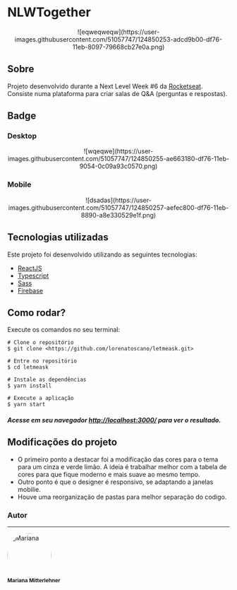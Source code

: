 
# NLWTogether

<div align="center">
![eqweqweqw](https://user-images.githubusercontent.com/51057747/124850253-adcd9b00-df76-11eb-8097-79668cb27e0a.png)
</div>

## Sobre

Projeto desenvolvido durante a Next Level Week #6 da [Rocketseat](https://rocketseat.com.br/). Consiste numa plataforma para criar salas de Q&A (perguntas e respostas).


## Badge

### Desktop
<div align="center">
![wqeqwe](https://user-images.githubusercontent.com/51057747/124850255-ae663180-df76-11eb-9054-0c09a93c0570.png) 
</div>

### Mobile
<div align="center">
![dsadas](https://user-images.githubusercontent.com/51057747/124850257-aefec800-df76-11eb-8890-a8e330529e1f.png)
</div>

## Tecnologias utilizadas

Este projeto foi desenvolvido utilizando as seguintes tecnologias:

- [ReactJS](https://reactjs.org/)
- [Typescript](https://www.typescriptlang.org/)
- [Sass](https://sass-lang.com/)
- [Firebase](https://firebase.google.com/?hl=pt)

## Como rodar?

Execute os comandos no seu terminal:

```
# Clone o repositório
$ git clone <https://github.com/lorenatoscano/letmeask.git>

# Entre no repositório
$ cd letmeask

# Instale as dependências
$ yarn install

# Execute a aplicação
$ yarn start

```

##### Acesse em seu navegador [http://localhost:3000/](http://localhost:3000/) para ver o resultado.

## Modificações do projeto
- O primeiro ponto a destacar foi a modificação das cores para o tema para um cinza e verde limão. A ideia é trabalhar melhor com a tabela de cores para que fique moderno e mais suave ao mesmo tempo.
- Outro ponto é que o designer é responsivo, se adaptando a janelas mobilie.
- Houve uma reorganização de pastas para melhor separação do codigo.

### Autor
---

 <img style="border-radius: 50%;" src="https://media-exp1.licdn.com/dms/image/C4E03AQGEP93SRjmvmA/profile-displayphoto-shrink_100_100/0/1616796316494?e=1626912000&v=beta&t=RdX_TfGm1nAvlFHC3S12zAG6ru0R-wOZV9_OFq5B_qE" width="100px;" alt="Mariana"/>
 <br />
 <sub><b>Mariana Mitterlehner</b></sub>
